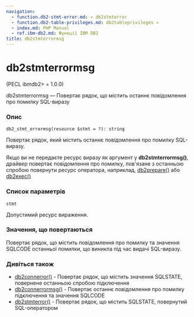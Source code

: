 ```yaml
---
navigation:
  - function.db2-stmt-error.md: « db2stmterror
  - function.db2-table-privileges.md: db2tableprivileges »
  - index.md: PHP Manual
  - ref.ibm-db2.md: Функції IBM DB2
title: db2stmterrormsg
---
```

# db2stmterrormsg

(PECL ibmdb2> = 1.0.0)

db2stmterrormsg — Повертає рядок, що містить останнє повідомлення про помилку SQL-виразу

### Опис

```methodsynopsis
db2_stmt_errormsg(resource $stmt = ?): string
```

Повертає рядок, який містить останнє повідомлення про помилку SQL-виразу.

Якщо ви не передаєте ресурс виразу як аргумент у **db2stmterrormsg()**, драйвер повертає повідомлення про помилку, пов'язане з останньою спробою повернути ресурс оператора, наприклад, [db2prepare()](function.db2-prepare.md) або [db2exec()](function.db2-exec.md)

### Список параметрів

`stmt`

Допустимий ресурс вираження.

### Значення, що повертаються

Повертає рядок, що містить повідомлення про помилку та значення SQLCODE останньої помилки, що виникла під час видачі SQL-виразу.

### Дивіться також

-   [db2connerror()](function.db2-conn-error.md) - Повертає рядок, що містить значення SQLSTATE, повернене останньою спробою підключення
-   [db2connerrormsg()](function.db2-conn-errormsg.md) - Повертає останнє повідомлення про помилку підключення та значення SQLCODE
-   [db2stmterror()](function.db2-stmt-error.md) - Повертає рядок, що містить SQLSTATE, повернутий SQL-оператором
